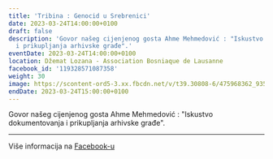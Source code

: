 ```yaml
---
title: 'Tribina : Genocid u Srebrenici'
date: 2023-03-24T14:00:00+0100
draft: false
description: 'Govor našeg cijenjenog gosta Ahme Mehmedović : "Iskustvo dokumentovanja
  i prikupljanja arhivske građe".'
eventDate: 2023-03-24T14:00:00+0100
location: Džemat Lozana - Association Bosniaque de Lausanne
facebook_id: '119328571087358'
weight: 30
image: https://scontent-ord5-3.xx.fbcdn.net/v/t39.30808-6/475968362_935496025377664_1254503329331924344_n.jpg?_nc_cat=109&ccb=1-7&_nc_sid=9e60e4&_nc_ohc=3U5vsS81bPwQ7kNvwHNFbhC&_nc_oc=Adl8qRzoN-tZcbFPTEgj-r4aTJG0xIkWn6kz79BGa5SLZk7O70qqHTmXVlJkEUQsBgo&_nc_zt=23&_nc_ht=scontent-ord5-3.xx&edm=ABTKTjYEAAAA&_nc_gid=Ds21akcLhsPlO_3YuOR-mA&oh=00_AfW-nc4LF7QFTY9zm4Z-yHMv5TYpR9ByTShbPBe3IEtH6Q&oe=68B439C7
endDate: 2023-03-24T15:00:00+0100
---
```


Govor našeg cijenjenog gosta Ahme Mehmedović : "Iskustvo dokumentovanja i prikupljanja arhivske građe".

---

Više informacija na [Facebook-u](https://facebook.com/events/119328571087358)